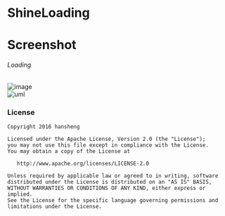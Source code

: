 # ShineLoading# Screenshot###### Loading![image](https://github.com/fuqinwu/ShineLoading/blob/master/screenshot/simple.gif)<br/>![uml](https://github.com/fuqinwu/ShineLoading/blob/master/screenshot/UML.png)<br/>### License```Copyright 2016 hanshengLicensed under the Apache License, Version 2.0 (the "License");you may not use this file except in compliance with the License.You may obtain a copy of the License at   http://www.apache.org/licenses/LICENSE-2.0Unless required by applicable law or agreed to in writing, softwaredistributed under the License is distributed on an "AS IS" BASIS,WITHOUT WARRANTIES OR CONDITIONS OF ANY KIND, either express or implied.See the License for the specific language governing permissions andlimitations under the License.```